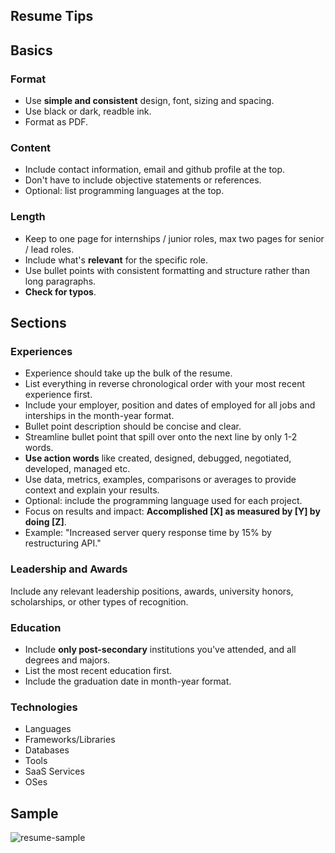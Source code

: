 ## Resume Tips

## Basics

### Format

- Use **simple and consistent** design, font, sizing and spacing.
- Use black or dark, readble ink.
- Format as PDF.

### Content

- Include contact information, email and github profile at the top.
- Don't have to include objective statements or references.
- Optional: list programming languages at the top.

### Length

- Keep to one page for internships / junior roles, max two pages for senior / lead roles.
- Include what's **relevant** for the specific role.
- Use bullet points with consistent formatting and structure rather than long paragraphs.
- **Check for typos**.

## Sections

### Experiences

- Experience should take up the bulk of the resume.
- List everything in reverse chronological order with your most recent experience first.
- Include your employer, position and dates of employed for all jobs and interships in the month-year format.
- Bullet point description should be concise and clear.
- Streamline bullet point that spill over onto the next line by only 1-2 words.
- **Use action words** like created, designed, debugged, negotiated, developed, managed etc.
- Use data, metrics, examples, comparisons or averages to provide context and explain your results.
- Optional: include the programming language used for each project.
- Focus on results and impact: **Accomplished [X] as measured by [Y] by doing [Z]**.
- Example: "Increased server query response time by 15% by restructuring API."

### Leadership and Awards

Include any relevant leadership positions, awards, university honors, scholarships, or other types of recognition.

### Education

- Include **only post-secondary** institutions you've attended, and all degrees and majors.
- List the most recent education first.
- Include the graduation date in month-year format.

### Technologies

- Languages
- Frameworks/Libraries
- Databases
- Tools
- SaaS Services
- OSes

## Sample

![resume-sample](../.gitbook/assets/resume-sample.png)
